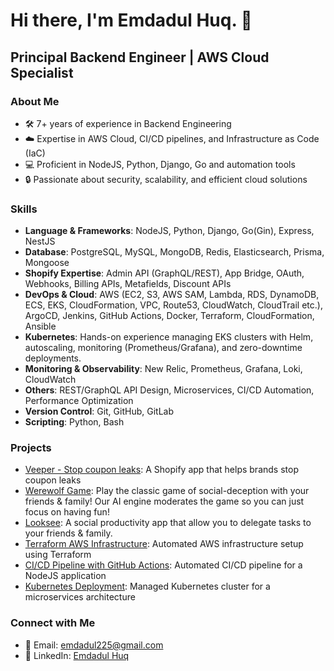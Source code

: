 # Hi there, I'm Emdadul Huq. 👋

## Principal Backend Engineer | AWS Cloud Specialist

### About Me
- 🛠️ 7+ years of experience in Backend Engineering
- ☁️ Expertise in AWS Cloud, CI/CD pipelines, and Infrastructure as Code (IaC)
- 💻 Proficient in NodeJS, Python, Django, Go and automation tools
- 🔒 Passionate about security, scalability, and efficient cloud solutions

### Skills
- **Language & Frameworks**: NodeJS, Python, Django, Go(Gin), Express, NestJS
- **Database**: PostgreSQL, MySQL, MongoDB, Redis, Elasticsearch, Prisma, Mongoose
- **Shopify Expertise**: Admin API (GraphQL/REST), App Bridge, OAuth, Webhooks, Billing APIs, Metafields, Discount APIs
- **DevOps & Cloud**: AWS (EC2, S3, AWS SAM, Lambda, RDS, DynamoDB, ECS, EKS, CloudFormation, VPC, Route53, CloudWatch, CloudTrail etc.),  ArgoCD, Jenkins, GitHub Actions, Docker, Terraform, CloudFormation, Ansible
- **Kubernetes**: Hands-on experience managing EKS clusters with Helm, autoscaling, monitoring (Prometheus/Grafana), and zero-downtime deployments.
- **Monitoring & Observability**: New Relic, Prometheus, Grafana, Loki, CloudWatch
- **Others**: REST/GraphQL API Design, Microservices, CI/CD Automation, Performance Optimization
- **Version Control**: Git, GitHub, GitLab
- **Scripting**: Python, Bash


### Projects
- [Veeper - Stop coupon leaks](https://apps.shopify.com/veeper-app): A Shopify app that helps brands stop coupon leaks
- [Werewolf Game](https://www.reallifeapp.com/werewolf): Play the classic game of social-deception with your friends & family! Our AI engine moderates the game so you can just focus on having fun!
- [Looksee](https://www.reallifeapp.com/looksee): A social productivity app that allow you to delegate tasks to your friends & family.
- [Terraform AWS Infrastructure](#): Automated AWS infrastructure setup using Terraform
- [CI/CD Pipeline with GitHub Actions](#): Automated CI/CD pipeline for a NodeJS application
- [Kubernetes Deployment](#): Managed Kubernetes cluster for a microservices architecture

<!-- ### Certifications
- AWS Certified Solutions Architect – Associate -->

### Connect with Me
- 📧 Email: emdadul225@gmail.com
- 💼 LinkedIn: [Emdadul Huq](https://www.linkedin.com/in/emdadul38/)
